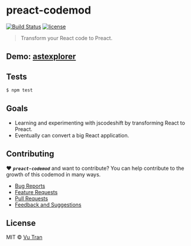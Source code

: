 # preact-codemod

[![Build Status](https://travis-ci.org/vutran/preact-codemod.svg?branch=master)](https://travis-ci.org/vutran/preact-codemod) [![license](https://img.shields.io/badge/license-MIT-blue.svg)](https://github.com/vutran/preact-codemod/blob/master/LICENSE)

> Transform your React code to Preact.

## Demo: [astexplorer](http://astexplorer.net/#/Pcp2Q5NFLq/10)

## Tests

```bash
$ npm test
```

## Goals

- Learning and experimenting with jscodeshift by transforming React to Preact.
- Eventually can convert a big React application.

## Contributing

♥ ***`preact-codemod`*** and want to contribute? You can help contribute to the growth of this codemod in many ways.

- [Bug Reports](CONTRIBUTING.md#bug-reports)
- [Feature Requests](CONTRIBUTING.md#feature-requests)
- [Pull Requests](CONTRIBUTING.md#pull-requests)
- [Feedback and Suggestions](CONTRIBUTING.md#feedback-and-suggestions)

## License

MIT © [Vu Tran](https://github.com/vutran/)
